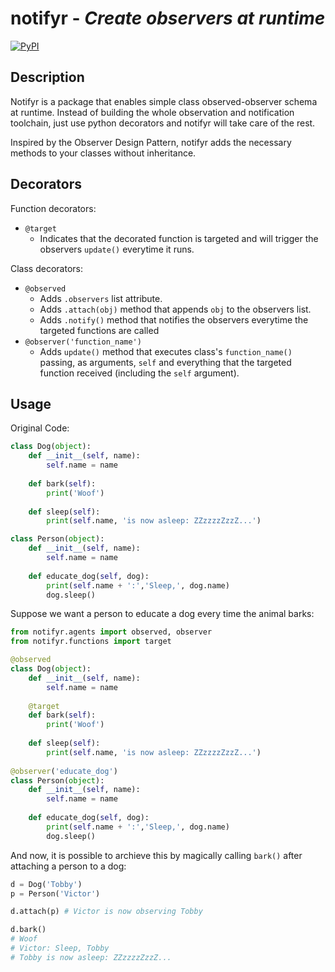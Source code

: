 # notifyr - *Create observers at runtime*
[![PyPI](https://img.shields.io/badge/pypi-v1.1-blue.svg)](https://pypi.org/project/notifyr/)



## Description
  Notifyr is a package that enables simple class observed-observer schema at runtime. Instead of building the whole observation and notification toolchain, just use python decorators and notifyr will take care of the rest.

  Inspired by the Observer Design Pattern, notifyr adds the necessary methods to your classes without inheritance.

## Decorators
Function decorators:
- `@target`
    - Indicates that the decorated function is targeted and will trigger the observers `update()` everytime it runs.

Class decorators:
- `@observed`
    - Adds `.observers` list attribute.
    - Adds `.attach(obj)` method that appends `obj` to the observers list.
    - Adds `.notify()` method that notifies the observers everytime the targeted functions are called
- `@observer('function_name')`
    - Adds `update()` method that executes class's `function_name()` passing, as arguments, `self` and everything that the targeted function received (including the `self` argument).  

## Usage
Original Code:


``` python
class Dog(object):
    def __init__(self, name):
        self.name = name
    
    def bark(self):
        print('Woof')
    
    def sleep(self):
        print(self.name, 'is now asleep: ZZzzzzZzzZ...')

class Person(object):
    def __init__(self, name):
        self.name = name
    
    def educate_dog(self, dog):
        print(self.name + ':','Sleep,', dog.name)
        dog.sleep()
```

Suppose we want a person to educate a dog every time the animal barks:

``` python
from notifyr.agents import observed, observer
from notifyr.functions import target

@observed
class Dog(object):
    def __init__(self, name):
        self.name = name
    
    @target
    def bark(self):
        print('Woof')
    
    def sleep(self):
        print(self.name, 'is now asleep: ZZzzzzZzzZ...')
    
@observer('educate_dog')
class Person(object):
    def __init__(self, name):
        self.name = name
    
    def educate_dog(self, dog):
        print(self.name + ':','Sleep,', dog.name)
        dog.sleep()
```

And now, it is possible to archieve this by magically calling `bark()` after attaching a person to a dog:

```python
d = Dog('Tobby')
p = Person('Victor')

d.attach(p) # Victor is now observing Tobby

d.bark()
# Woof
# Victor: Sleep, Tobby
# Tobby is now asleep: ZZzzzzZzzZ...
```
